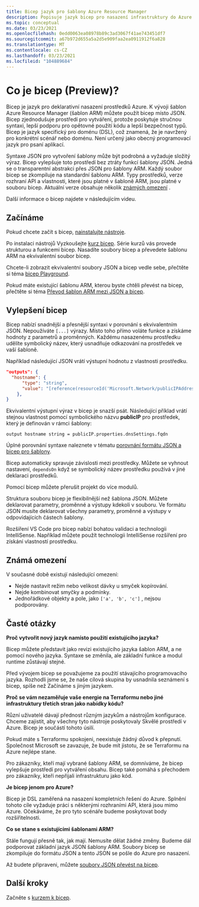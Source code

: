 ```yaml
---
title: Bicep jazyk pro šablony Azure Resource Manager
description: Popisuje jazyk bicep pro nasazení infrastruktury do Azure prostřednictvím šablon Azure Resource Manager.
ms.topic: conceptual
ms.date: 03/23/2021
ms.openlocfilehash: 0edd0063ea08978b89c3ad3067f41ae743451df7
ms.sourcegitcommit: a67b972d655a5a2d5e909faa2ea0911912f6a828
ms.translationtype: MT
ms.contentlocale: cs-CZ
ms.lasthandoff: 03/23/2021
ms.locfileid: "104889684"
---
```

# <a name="what-is-bicep-preview"></a>Co je bicep (Preview)?

Bicep je jazyk pro deklarativní nasazení prostředků Azure. K vývoji šablon Azure Resource Manager (šablon ARM) můžete použít bicep místo JSON. Bicep zjednodušuje prostředí pro vytváření, protože poskytuje stručnou syntaxi, lepší podporu pro opětovné použití kódu a lepší bezpečnost typů. Bicep je jazyk specifický pro doménu (DSL), což znamená, že je navržený pro konkrétní scénář nebo doménu. Není určený jako obecný programovací jazyk pro psaní aplikací.

Syntaxe JSON pro vytvoření šablony může být podrobná a vyžaduje složitý výraz. Bicep vylepšuje toto prostředí bez ztráty funkcí šablony JSON. Jedná se o transparentní abstrakci přes JSON pro šablony ARM. Každý soubor bicep se zkompiluje na standardní šablonu ARM. Typy prostředků, verze rozhraní API a vlastnosti, které jsou platné v šabloně ARM, jsou platné v souboru bicep. Aktuální verze obsahuje několik [známých omezení](#known-limitations) .

Další informace o bicep najdete v následujícím videu.

## <a name="get-started"></a>Začínáme

Pokud chcete začít s bicep, [nainstalujte nástroje](https://github.com/Azure/bicep/blob/main/docs/installing.md).

Po instalaci nástrojů Vyzkoušejte [kurz bicep](./bicep-tutorial-create-first-bicep.md). Série kurzů vás provede strukturou a funkcemi bicep. Nasadíte soubory bicep a převedete šablonu ARM na ekvivalentní soubor bicep.

Chcete-li zobrazit ekvivalentní soubory JSON a bicep vedle sebe, přečtěte si téma [bicep Playground](https://aka.ms/bicepdemo).

Pokud máte existující šablonu ARM, kterou byste chtěli převést na bicep, přečtěte si téma [Převod šablon ARM mezi JSON a bicep](bicep-decompile.md).

## <a name="bicep-improvements"></a>Vylepšení bicep

Bicep nabízí snadnější a přesnější syntaxi v porovnání s ekvivalentním JSON. Nepoužíváte `[...]` výrazy. Místo toho přímo voláte funkce a získáme hodnoty z parametrů a proměnných. Každému nasazenému prostředku udělíte symbolický název, který usnadňuje odkazování na prostředek ve vaší šabloně.

Například následující JSON vrátí výstupní hodnotu z vlastnosti prostředku.

```json
"outputs": {
  "hostname": {
      "type": "string",
      "value": "[reference(resourceId('Microsoft.Network/publicIPAddresses', variables('publicIPAddressName'))).dnsSettings.fqdn]"
    },
}
```

Ekvivalentní výstupní výraz v bicep je snazší psát. Následující příklad vrátí stejnou vlastnost pomocí symbolického názvu **publicIP** pro prostředek, který je definován v rámci šablony:

```bicep
output hostname string = publicIP.properties.dnsSettings.fqdn
```

Úplné porovnání syntaxe naleznete v tématu [porovnání formátu JSON a bicep pro šablony](compare-template-syntax.md).

Bicep automaticky spravuje závislosti mezi prostředky. Můžete se vyhnout nastavení, `dependsOn` když se symbolický název prostředku používá v jiné deklaraci prostředků.

Pomocí bicep můžete přerušit projekt do více modulů.

Struktura souboru bicep je flexibilnější než šablona JSON. Můžete deklarovat parametry, proměnné a výstupy kdekoli v souboru. Ve formátu JSON musíte deklarovat všechny parametry, proměnné a výstupy v odpovídajících částech šablony.

Rozšíření VS Code pro bicep nabízí bohatou validaci a technologii IntelliSense. Například můžete použít technologii IntelliSense rozšíření pro získání vlastností prostředku.

## <a name="known-limitations"></a>Známá omezení

V současné době existují následující omezení:

* Nejde nastavit režim nebo velikost dávky u smyček kopírování.
* Nejde kombinovat smyčky a podmínky.
* Jednořádkové objekty a pole, jako `['a', 'b', 'c']` , nejsou podporovány.

## <a name="faq"></a>Časté otázky

**Proč vytvořit nový jazyk namísto použití existujícího jazyka?**

Bicep můžete představit jako revizi existujícího jazyka šablon ARM, a ne pomocí nového jazyka. Syntaxe se změnila, ale základní funkce a modul runtime zůstávají stejné.

Před vývojem bicep se považujeme za použití stávajícího programovacího jazyka. Rozhodli jsme se, že naše cílová skupina by usnadnila seznámení s bicep, spíše než Začínáme s jiným jazykem.

**Proč se vám nezaměřuje vaše energie na Terraformu nebo jiné infrastruktury třetích stran jako nabídky kódu?**

Různí uživatelé dávají přednost různým jazykům a nástrojům konfigurace. Chceme zajistit, aby všechny tyto nástroje poskytovaly Skvělé prostředí v Azure. Bicep je součástí tohoto úsilí.

Pokud máte s Terraformu spokojeni, neexistuje žádný důvod k přepnutí. Společnost Microsoft se zavazuje, že bude mít jistotu, že se Terraformu na Azure nejlépe stane.

Pro zákazníky, kteří mají vybrané šablony ARM, se domníváme, že bicep vylepšuje prostředí pro vytváření obsahu. Bicep také pomáhá s přechodem pro zákazníky, kteří nepřijali infrastrukturu jako kód.

**Je bicep jenom pro Azure?**

Bicep je DSL zaměřená na nasazení kompletních řešení do Azure. Splnění tohoto cíle vyžaduje práci s některými rozhraními API, která jsou mimo Azure. Očekáváme, že pro tyto scénáře budeme poskytovat body rozšiřitelnosti.

**Co se stane s existujícími šablonami ARM?**

Stále fungují přesně tak, jak mají. Nemusíte dělat žádné změny. Budeme dál podporovat základní jazyk JSON šablony ARM. Soubory bicep se zkompiluje do formátu JSON a tento JSON se pošle do Azure pro nasazení.

Až budete připraveni, můžete [soubory JSON převést na bicep](bicep-decompile.md).

## <a name="next-steps"></a>Další kroky

Začněte s [kurzem k bicep](./bicep-tutorial-create-first-bicep.md).
